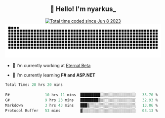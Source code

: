 <h2 align="center">👋 Hello! I'm nyarkus_</h2>
<p align="center">
  <a href="https://wakatime.com/@8f9aa332-6725-4e00-a5d9-b2317a4b74a6">
    <img src="https://wakatime.com/badge/user/8f9aa332-6725-4e00-a5d9-b2317a4b74a6.svg" alt="Total time coded since Jun 8 2023" />
  </a>
  <br>
  <img src = "https://github.com/nyarkus/nyarkus/blob/output/github-snake-dark.svg">
</p>

- 🔭 I’m currently working at [Eternal Beta](https://github.com/Kacianoki/Eternal-Beta)
<!--- 💬 Ask me about **nothing :<**-->
- 🌱 I’m currently learning **F# and ASP.NET**

<!--START_SECTION:waka-->

```fs
Total Time: 28 hrs 20 mins

F#                10 hrs 11 mins  █████████░░░░░░░░░░░░░░░░   35.70 %
C#                9 hrs 23 mins   ████████▒░░░░░░░░░░░░░░░░   32.93 %
Markdown          3 hrs 43 mins   ███▒░░░░░░░░░░░░░░░░░░░░░   13.06 %
Protocol Buffer   53 mins         ▓░░░░░░░░░░░░░░░░░░░░░░░░   03.13 %
```

<!--END_SECTION:waka-->
